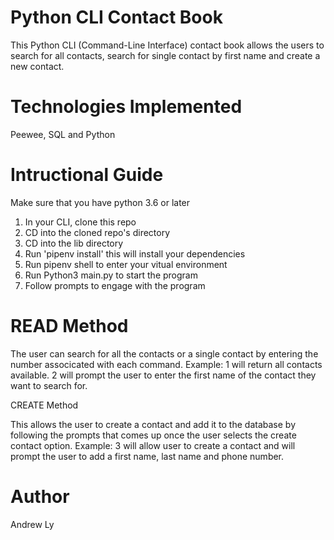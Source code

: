 # Python CLI Contact Book

This Python CLI (Command-Line Interface) contact book allows the users to search for all contacts, search for single contact by first name and create a new contact.

# Technologies Implemented

Peewee, SQL and Python

# Intructional Guide

Make sure that you have python 3.6 or later

1. In your CLI, clone this repo
2. CD into the cloned repo's directory
3. CD into the lib directory
4. Run 'pipenv install' this will install your dependencies
5. Run pipenv shell to enter your vitual environment
6. Run Python3 main.py to start the program
7. Follow prompts to engage with the program

# READ Method

The user can search for all the contacts or a single contact by entering the number associcated with each command.
Example:
1 will return all contacts available.
2 will prompt the user to enter the first name of the contact they want to search for.

CREATE Method

This allows the user to create a contact and add it to the database by following the prompts that comes up once the user selects the create contact option.
Example:
3 will allow user to create a contact and will prompt the user to add a first name, last name and phone number.

# Author

Andrew Ly
